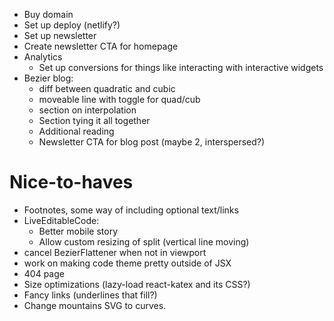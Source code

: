 * Buy domain
* Set up deploy (netlify?)
* Set up newsletter
* Create newsletter CTA for homepage
* Analytics
  * Set up conversions for things like interacting with interactive widgets
* Bezier blog:
  * diff between quadratic and cubic
  * moveable line with toggle for quad/cub
  * section on interpolation
  * Section tying it all together
  * Additional reading
  * Newsletter CTA for blog post (maybe 2, interspersed?)

# Nice-to-haves

* Footnotes, some way of including optional text/links
* LiveEditableCode:
  * Better mobile story
  * Allow custom resizing of split (vertical line moving)
* cancel BezierFlattener when not in viewport
* work on making code theme pretty outside of JSX
* 404 page
* Size optimizations (lazy-load react-katex and its CSS?)
* Fancy links (underlines that fill?)
* Change mountains SVG to curves.
